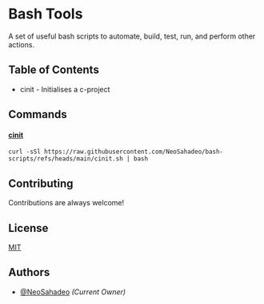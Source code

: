 # Bash Tools

A set of useful bash scripts to automate, build, test, run, and perform other actions.


## Table of Contents

- <a name="cinit">cinit</a> - Initialises a c-project

## Commands

#### [cinit](#cinit)

```
curl -sSl https://raw.githubusercontent.com/NeoSahadeo/bash-scripts/refs/heads/main/cinit.sh | bash
```

## Contributing

Contributions are always welcome!


## License

[MIT](https://choosealicense.com/licenses/mit/)
## Authors

- [@NeoSahadeo](https://www.github.com/NeoSahadeo) *(Current Owner)*

